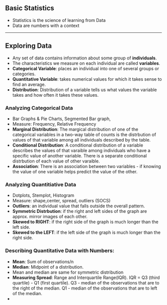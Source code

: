 ## Basic Statistics

- Statistics is the science of learning from Data
- Data are numbers with a context
  
---
## Exploring Data
- Any set of data contains information about some group of **individuals**.
- The characteristics we measure on each individual are called **variables**.
- **Categorical Variable**: places an individual into one of several groups or categories.
- **Quantitative Variable**: takes numerical values for which it takes sense to find an average.
- **Distribution**: Distribution of a variable tells us what values the variable takes and how often it takes these values.

### Analyzing Categorical Data
- Bar Graphs & Pie Charts, Segmented Bar graph, 
- Measure: Frequency, Relative Frequency
- **Marginal Distribution**: The margical distribution of one of the categorical variables in a two-way table of counts is the distrbution of values of that variable among all individuals described by the table.
- **Conditional Distribution**: A conditional distribution of a variable describes the values of that varaible among individuals who have a specific value of another variable. There is a separate conditional distrbution of each value of other varaible.
- **Association**: There is an association between two variables - if knowing the value of one variable helps predict the value of the other.
  
### Analyzing Quantitiative Data
- Dotplots, Stemplot, Histogram
- Measure: shape,center, spread, outliers (SOCS)
- **Outliers**: an individual value that falls outside the overall pattern.
- **Symmetric Distrbution**: if the right and left sides of the graph are approx. mirror images of each other.
- **Skewed to RIGHT**: if the right side of the graph is much longer than the left side.
- **Skewed to the LEFT**: if the left side of the graph is much longer than the right side. 
### Describing Quantitative Data with Numbers:

- **Mean**: Sum of observations/n
- **Median**: Midpoint of a distribution.
- Mean and median are same for symmetric distribution
- **Measuring Spread**:  Range and Interquartile Range(IQR). IQR = Q3 (third quartile) - Q1 (first quartile). Q3 - median of the observations that are to the right of the median. Q1 - median of the observations that are to left of the median.
- 